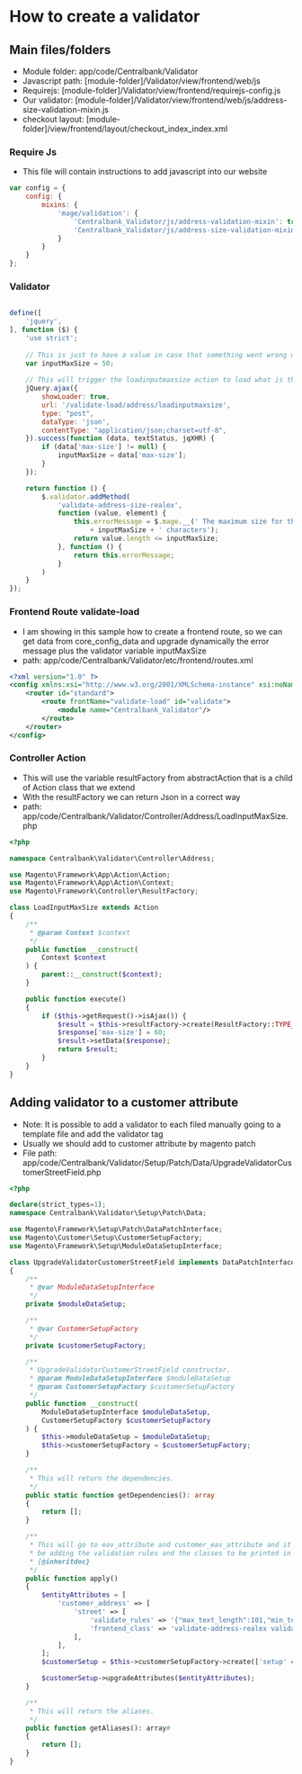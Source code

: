 # How to create a validator


## Main files/folders
* Module folder: app/code/Centralbank/Validator
* Javascript path: [module-folder]/Validator/view/frontend/web/js
* Requirejs: [module-folder]/Validator/view/frontend/requirejs-config.js
* Our validator: [module-folder]/Validator/view/frontend/web/js/address-size-validation-mixin.js
* checkout layout: [module-folder]/view/frontend/layout/checkout_index_index.xml

### Require Js
* This file will contain instructions to add javascript into our website
```javascript
var config = {
    config: {
        mixins: {
            'mage/validation': {
                'Centralbank_Validator/js/address-validation-mixin': true,
                'Centralbank_Validator/js/address-size-validation-mixin': true
            }
        }
    }
};
```

### Validator
```javascript

define([
    'jquery',
], function ($) {
    'use strict';
    
    // This is just to have a value in case that something went wrong with the ajax call
    var inputMaxSize = 50;
    
    // This will trigger the loadinputmaxsize action to load what is the stored data on core_config_data
    jQuery.ajax({
        showLoader: true,
        url: '/validate-load/address/loadinputmaxsize',
        type: "post",
        dataType: 'json',
        contentType: "application/json;charset=utf-8",
    }).success(function (data, textStatus, jqXHR) {
        if (data['max-size'] != null) {
            inputMaxSize = data['max-size'];
        }
    });

    return function () {
        $.validator.addMethod(
            'validate-address-size-realex',
            function (value, element) {
                this.errorMessage = $.mage.__(' The maximum size for this field is: ' 
                    + inputMaxSize + ' characters');
                return value.length <= inputMaxSize;
            }, function () {
                return this.errorMessage;
            }
        )
    }
});
```

### Frontend Route validate-load
* I am showing in this sample how to create a frontend route, so we can get data
from core_config_data and upgrade dynamically the error message plus the validator
variable inputMaxSize
* path: app/code/Centralbank/Validator/etc/frontend/routes.xml
```xml
<?xml version="1.0" ?>
<config xmlns:xsi="http://www.w3.org/2001/XMLSchema-instance" xsi:noNamespaceSchemaLocation="urn:magento:framework:App/etc/routes.xsd">
    <router id="standard">
        <route frontName="validate-load" id="validate">
            <module name="Centralbank_Validator"/>
        </route>
    </router>
</config>
```

### Controller Action
* This will use the variable resultFactory from abstractAction that is a child of Action class that we extend
* With the resultFactory we can return Json in a correct way
* path: app/code/Centralbank/Validator/Controller/Address/LoadInputMaxSize.php
```php
<?php

namespace Centralbank\Validator\Controller\Address;

use Magento\Framework\App\Action\Action;
use Magento\Framework\App\Action\Context;
use Magento\Framework\Controller\ResultFactory;

class LoadInputMaxSize extends Action
{
    /**
     * @param Context $context
     */
    public function __construct(
        Context $context
    ) {
        parent::__construct($context);
    }

    public function execute()
    {
        if ($this->getRequest()->isAjax()) {
            $result = $this->resultFactory->create(ResultFactory::TYPE_JSON);
            $response['max-size'] = 60;
            $result->setData($response);
            return $result;
        }
    }
}
```

## Adding validator to a customer attribute
* Note: It is possible to add a validator to each filed manually going to a template file and add the validator tag
* Usually we should add to customer attribute by magento patch
* File path: app/code/Centralbank/Validator/Setup/Patch/Data/UpgradeValidatorCustomerStreetField.php
```php
<?php

declare(strict_types=1);
namespace Centralbank\Validator\Setup\Patch\Data;

use Magento\Framework\Setup\Patch\DataPatchInterface;
use Magento\Customer\Setup\CustomerSetupFactory;
use Magento\Framework\Setup\ModuleDataSetupInterface;

class UpgradeValidatorCustomerStreetField implements DataPatchInterface
{
    /**
     * @var ModuleDataSetupInterface
     */
    private $moduleDataSetup;

    /**
     * @var CustomerSetupFactory
     */
    private $customerSetupFactory;

    /**
     * UpgradeValidatorCustomerStreetField constructor.
     * @param ModuleDataSetupInterface $moduleDataSetup
     * @param CustomerSetupFactory $customerSetupFactory
     */
    public function __construct(
        ModuleDataSetupInterface $moduleDataSetup,
        CustomerSetupFactory $customerSetupFactory
    ) {
        $this->moduleDataSetup = $moduleDataSetup;
        $this->customerSetupFactory = $customerSetupFactory;
    }

    /**
     * This will return the dependencies.
     */
    public static function getDependencies(): array
    {
        return [];
    }

    /**
     * This will go to eav_attribute and customer_eav_attribute and it will
     * be adding the validation rules and the classes to be printed in the frontend
     * {@inheritdoc}
     */
    public function apply()
    {
        $entityAttributes = [
            'customer_address' => [
                'street' => [
                    'validate_rules' => '{"max_text_length":101,"min_text_length":1}',
                    'frontend_class' => 'validate-address-realex validate-address-size-realex',
                ],
            ],
        ];
        $customerSetup = $this->customerSetupFactory->create(['setup' => $this->moduleDataSetup]);

        $customerSetup->upgradeAttributes($entityAttributes);
    }

    /**
     * This will return the aliases.
     */
    public function getAliases(): array#
    {
        return [];
    }
}
```
